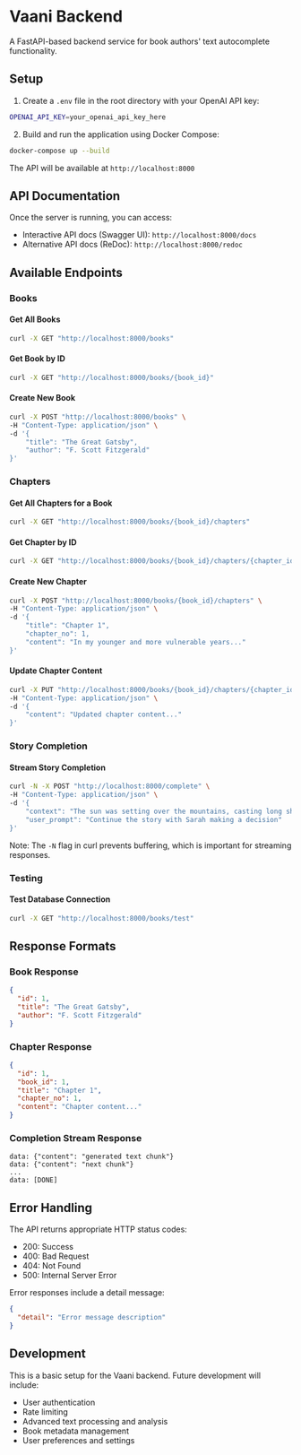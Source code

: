 # Vaani Backend

A FastAPI-based backend service for book authors' text autocomplete functionality.

## Setup

1. Create a `.env` file in the root directory with your OpenAI API key:

```bash
OPENAI_API_KEY=your_openai_api_key_here
```

2. Build and run the application using Docker Compose:

```bash
docker-compose up --build
```

The API will be available at `http://localhost:8000`

## API Documentation

Once the server is running, you can access:

- Interactive API docs (Swagger UI): `http://localhost:8000/docs`
- Alternative API docs (ReDoc): `http://localhost:8000/redoc`

## Available Endpoints

### Books

#### Get All Books

```bash
curl -X GET "http://localhost:8000/books"
```

#### Get Book by ID

```bash
curl -X GET "http://localhost:8000/books/{book_id}"
```

#### Create New Book

```bash
curl -X POST "http://localhost:8000/books" \
-H "Content-Type: application/json" \
-d '{
    "title": "The Great Gatsby",
    "author": "F. Scott Fitzgerald"
}'
```

### Chapters

#### Get All Chapters for a Book

```bash
curl -X GET "http://localhost:8000/books/{book_id}/chapters"
```

#### Get Chapter by ID

```bash
curl -X GET "http://localhost:8000/books/{book_id}/chapters/{chapter_id}"
```

#### Create New Chapter

```bash
curl -X POST "http://localhost:8000/books/{book_id}/chapters" \
-H "Content-Type: application/json" \
-d '{
    "title": "Chapter 1",
    "chapter_no": 1,
    "content": "In my younger and more vulnerable years..."
}'
```

#### Update Chapter Content

```bash
curl -X PUT "http://localhost:8000/books/{book_id}/chapters/{chapter_id}" \
-H "Content-Type: application/json" \
-d '{
    "content": "Updated chapter content..."
}'
```

### Story Completion

#### Stream Story Completion

```bash
curl -N -X POST "http://localhost:8000/complete" \
-H "Content-Type: application/json" \
-d '{
    "context": "The sun was setting over the mountains, casting long shadows across the valley. Sarah stood at the edge of the cliff, her heart pounding with anticipation.",
    "user_prompt": "Continue the story with Sarah making a decision"
}'
```

Note: The `-N` flag in curl prevents buffering, which is important for streaming responses.

### Testing

#### Test Database Connection

```bash
curl -X GET "http://localhost:8000/books/test"
```

## Response Formats

### Book Response

```json
{
  "id": 1,
  "title": "The Great Gatsby",
  "author": "F. Scott Fitzgerald"
}
```

### Chapter Response

```json
{
  "id": 1,
  "book_id": 1,
  "title": "Chapter 1",
  "chapter_no": 1,
  "content": "Chapter content..."
}
```

### Completion Stream Response

```
data: {"content": "generated text chunk"}
data: {"content": "next chunk"}
...
data: [DONE]
```

## Error Handling

The API returns appropriate HTTP status codes:

- 200: Success
- 400: Bad Request
- 404: Not Found
- 500: Internal Server Error

Error responses include a detail message:

```json
{
  "detail": "Error message description"
}
```

## Development

This is a basic setup for the Vaani backend. Future development will include:

- User authentication
- Rate limiting
- Advanced text processing and analysis
- Book metadata management
- User preferences and settings
